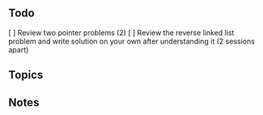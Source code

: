 ## Todo
[ ] Review two pointer problems (2)
[ ] Review the reverse linked list problem and write solution on your own after understanding it (2 sessions apart)


## Topics



## Notes

